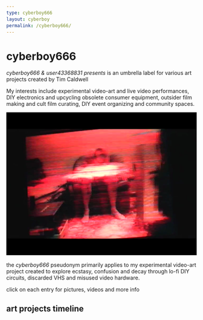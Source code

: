 ```yaml
---
type: cyberboy666
layout: cyberboy
permalink: /cyberboy666/
---
```


# cyberboy666

_cyberboy666 & user43368831 presents_ is an umbrella label for various art projects created by Tim Caldwell


My interests include experimental video-art and live video performances, DIY electronics and upcycling obsolete consumer equipment, outsider film making and cult film curating, DIY event organizing and community spaces.

![image](/images/cyberboy666/cyberboy666-1.png)

the _cyberboy666_ pseudonym primarily applies to my experimental video-art project created to explore ecstasy, confusion and decay through lo-fi DIY circuits, discarded VHS and misused video hardware.

click on each entry for pictures, videos and more info

## art projects timeline

